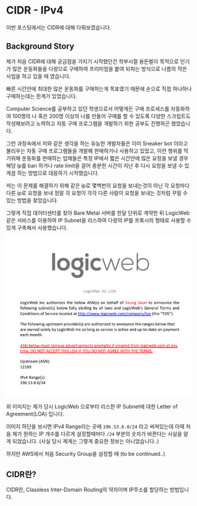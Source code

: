 # CIDR - IPv4
이번 포스팅에서는 CIDR에 대해 다뤄보겠습니다.

## Background Story

제가 처음 CIDR에 대해 궁금점을 가지기 시작했던건 학부시절 용돈벌이 목적으로 인기가 많은 운동화들을 다량으로 구매하여 프리미엄을 붙여 되파는 방식으로 나름의 작은 사업을 하고 있을 때 였습니다.

빠른 시간안에 최대한 많은 운동화를 구매하는게 목표였기 때문에 손으로 직접 하나하나 구매하는데는 한계가 있었습니다.

Computer Science를 공부하고 있던 학생으로서 어떻게든 구매 프로세스를 자동화하여 100명의 나 혹은 200명 이상의 나를 만들어 구매를 할 수 있도록 다양한 스크립트도 작성해보려고 노력하고 자동 구매 프로그램을 개발하기 위한 공부도 진행하곤 했었습니다.

그런 과정속에서 저와 같은 생각을 하는 유능한 개발자들은 이미 Sneaker bot 이라고 불리우는 자동 구매 프로그램들을 개발해 판매하거나 사용하고 있었고, 이런 행위를 막기위해 운동화를 판매하는 업체들은 특정 IP에서 짧은 시간안에 많은 요청을 보낼 경우 해당 ip를 ban 하거나 rate limit을 걸어 충분한 시간이 지난 후 다시 요청을 보낼 수 있게끔 하는 방법으로 대응하기 시작했습니다.

저는 이 문제를 해결하기 위해 같은 ip로 몇백번의 요청을 보내는것이 아닌 각 요청마다 다른 ip로 요청을 보내 정말 각 요청이 각각 다른 사람이 요청을 보내는 것처럼 꾸밀 수 있는 방법을 찾았습니다.

그렇게 직접 데이터센터를 찾아 Bare Metal 서버를 한달 단위로 계약한 뒤 LogicWeb 같은 서비스를 이용하여 IP Subnet을 리스하여 다량의 IP를 프록시의 형태로 사용할 수 있게 구축해서 사용했습니다.

![logicweb-loa](./images/logicweb-loa.png)

위 이미지는 제가 당시 LogicWeb 으로부터 리스한 IP Subnet에 대한 Letter of Agreement(LOA) 입니다.

이미지 하단을 보시면 IPv4 Range라는 곳에 `196.53.8.0/24` 라고 써져있는데 이때 처음 제가 원하는 IP 개수를 다르게 설정할때마다 `/24` 부분의 숫자가 바뀐다는 사실을 알게 되었습니다. (사실 당시 제게는 그렇게 중요한 정보는 아니었습니다..)

하지만 AWS에서 처음 Security Group을 설정할 때 (to be continued..)

## CIDR란?

CIDR란, Classless Inter-Domain Routing의 약자이며 IP주소를 할당하는 방법입니다.
